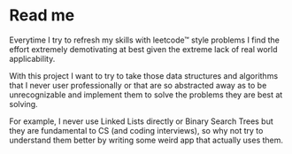 # Read me

Everytime I try to refresh my skills with leetcode&trade; style problems I find the effort extremely demotivating at best given the extreme lack of real world applicability.

With this project I want to try to take those data structures and algorithms that I never user professionally or that are so abstracted away as to be unrecognizable and implement them to solve the problems they are best at solving.

For example, I never use Linked Lists directly or Binary Search Trees but they are fundamental to CS (and coding interviews), so why not try to understand them better by writing some weird app that actually uses them.


